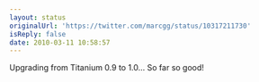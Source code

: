 ```yaml
---
layout: status
originalUrl: 'https://twitter.com/marcgg/status/10317211730'
isReply: false
date: 2010-03-11 10:58:57
---
```


Upgrading from Titanium 0.9 to 1.0... So far so good!
